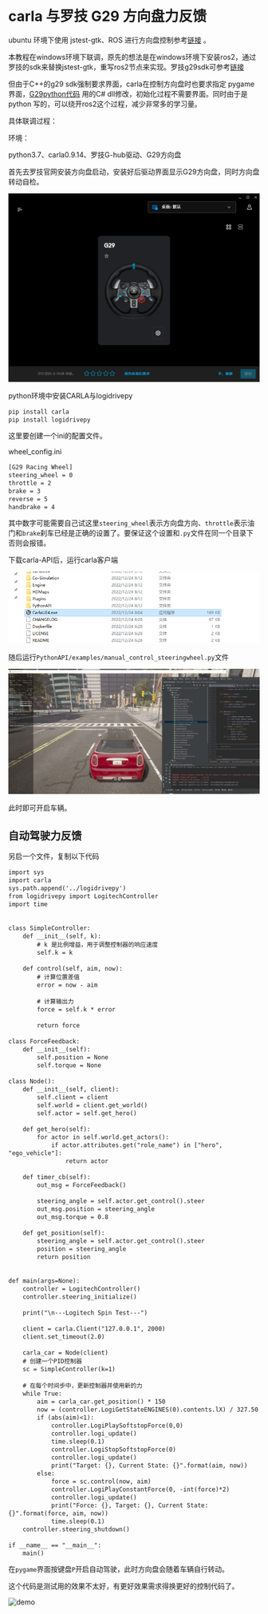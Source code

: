# carla 与罗技 G29 方向盘力反馈

ubuntu 环境下使用 jstest-gtk、ROS 进行方向盘控制参考[链接](https://blog.csdn.net/qq_44237695/article/details/129103700) 。

本教程在windows环境下联调，原先的想法是在windows环境下安装ros2，通过罗技的sdk来替换jstest-gtk，重写ros2节点来实现。罗技g29sdk可参考[链接](https://blog.csdn.net/qq_41250354/article/details/104652071)

但由于C++的g29 sdk强制要求界面，carla在控制方向盘时也要求指定 pygame 界面，[G29python代码](https://github.com/cengizozel/LogiDrivePy) 用的C# dll修改，初始化过程不需要界面。同时由于是 python 写的，可以绕开ros2这个过程，减少非常多的学习量。

具体联调过程：

环境：

python3.7、carla0.9.14、罗技G-hub驱动、G29方向盘



首先去罗技官网安装方向盘启动，安装好后驱动界面显示G29方向盘，同时方向盘转动自检。

![G29](img/tuto_M_G29/G29.png)

python环境中安装CARLA与logidrivepy

```
pip install carla
pip install logidrivepy
```

这里要创建一个ini的配置文件。

wheel_config.ini

```
[G29 Racing Wheel]
steering_wheel = 0
throttle = 2
brake = 3
reverse = 5
handbrake = 4
```

其中数字可能需要自己试这里`steering_wheel`表示方向盘方向、`throttle`表示油门和`brake`刹车已经是正确的设置了。要保证这个设置和`.py`文件在同一个目录下否则会报错。



下载carla-API后，运行carla客户端

![CarlaUE4](img/tuto_M_G29/CarlaUE4.png)

随后运行`PythonAPI/examples/manual_control_steeringwheel.py`文件

![steering](img/tuto_M_G29/steering.png)

此时即可开启车辆。



## 自动驾驶力反馈

另启一个文件，复制以下代码

```
import sys
import carla
sys.path.append('../logidrivepy')
from logidrivepy import LogitechController
import time


class SimpleController:
    def __init__(self, k):
        # k 是比例增益，用于调整控制器的响应速度
        self.k = k

    def control(self, aim, now):
        # 计算位置差值
        error = now - aim

        # 计算输出力
        force = self.k * error

        return force

class ForceFeedback:
    def __init__(self):
        self.position = None
        self.torque = None

class Node():
    def __init__(self, client):
        self.client = client
        self.world = client.get_world()
        self.actor = self.get_hero()

    def get_hero(self):
        for actor in self.world.get_actors():
            if actor.attributes.get("role_name") in ["hero", "ego_vehicle"]:
                return actor

    def timer_cb(self):
        out_msg = ForceFeedback()

        steering_angle = self.actor.get_control().steer
        out_msg.position = steering_angle
        out_msg.torque = 0.8

    def get_position(self):
        steering_angle = self.actor.get_control().steer
        position = steering_angle
        return position


def main(args=None):
    controller = LogitechController()
    controller.steering_initialize()

    print("\n---Logitech Spin Test---")

    client = carla.Client("127.0.0.1", 2000)
    client.set_timeout(2.0)

    carla_car = Node(client)
    # 创建一个PID控制器
    sc = SimpleController(k=1)

    # 在每个时间步中，更新控制器并使用新的力
    while True:
        aim = carla_car.get_position() * 150
        now = (controller.LogiGetStateENGINES(0).contents.lX) / 327.50
        if (abs(aim)<1):
            controller.LogiPlaySoftstopForce(0,0)
            controller.logi_update()
            time.sleep(0.1)
            controller.LogiStopSoftstopForce(0)
            controller.logi_update()
            print("Target: {}, Current State: {}".format(aim, now))
        else:
            force = sc.control(now, aim)
            controller.LogiPlayConstantForce(0, -int(force)*2)
            controller.logi_update()
            print("Force: {}, Target: {}, Current State: {}".format(force, aim, now))
            time.sleep(0.1)
    controller.steering_shutdown()

if __name__ == "__main__":
    main()
```

在`pygame`界面按键盘`P`开启自动驾驶，此时方向盘会随着车辆自行转动。

这个代码是测试用的效果不太好，有更好效果需求得换更好的控制代码了。

![demo](img/tuto_M_G29/demo.gif)

